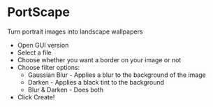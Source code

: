 # PortScape
Turn portrait images into landscape wallpapers

* Open GUI version
* Select a file
* Choose whether you want a border on your image or not
* Choose filter options:
  * Gaussian Blur - Applies a blur to the background of the image
  * Darken - Applies a black tint to the background
  * Blur & Darken - Does both
* Click Create!
